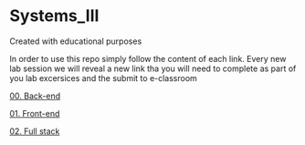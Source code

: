 # Systems_III
Created with educational purposes


In order to use this repo simply follow the content of each link. Every new lab session we will reveal a new link tha you will need to complete as part of you lab excersices and the submit to e-classroom

[00. Back-end](./Tutorials/00_Back-end.md)

[01. Front-end](./Tutorials/01_Front-end.md)

[02. Full stack](./Tutorials/02_FullStack.md)